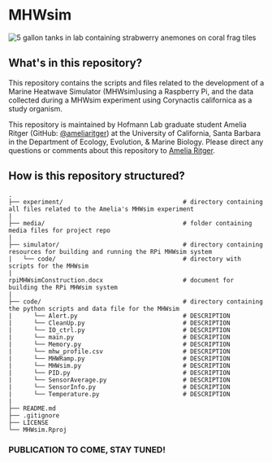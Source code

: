 # MHWsim 

![5 gallon tanks in lab containing strabwerry anemones on coral frag tiles](/media/mhw_tanks.png?raw=true)

## What's in this repository?
This repository contains the scripts and files related to the development of a Marine Heatwave Simulator (MHWsim)using a Raspberry Pi, and the data collected during a MHWsim experiment using Corynactis californica as a study organism.

This repository is maintained by Hofmann Lab graduate student Amelia Ritger (GitHub: [@ameliaritger](https://github.com/ameliaritger)) at the University of California, Santa Barbara in the Department of Ecology, Evolution, & Marine Biology. Please direct any questions or comments about this repository to [Amelia Ritger](mailto:aritger@ucsb.edu).

## How is this repository structured?
```
.
├── experiment/                                 # directory containing all files related to the Amelia's MHWsim experiment
|
├── media/                                      # folder containing media files for project repo
|
├── simulator/                                  # directory containing resources for building and running the RPi MHWsim system
|   └── code/                                   # directory with scripts for the MHWsim
|
rpiMHWsimConstruction.docx                      # document for building the RPi MHWsim system
|
├── code/                                       # directory containing the python scripts and data file for the MHWsim
|      └── Alert.py                             # DESCRIPTION
|      └── CleanUp.py                           # DESCRIPTION
|      └── IO_ctrl.py                           # DESCRIPTION
|      └── main.py                              # DESCRIPTION
|      └── Memory.py                            # DESCRIPTION
|      └── mhw_profile.csv                      # DESCRIPTION
|      └── MHWRamp.py                           # DESCRIPTION
|      └── MHWsim.py                            # DESCRIPTION
|      └── PID.py                               # DESCRIPTION
|      └── SensorAverage.py                     # DESCRIPTION
|      └── SensorInfo.py                        # DESCRIPTION
|      └── Temperature.py                       # DESCRIPTION
|
├── README.md
├── .gitignore   
├── LICENSE        
└── MHWsim.Rproj
```

### PUBLICATION TO COME, STAY TUNED!
